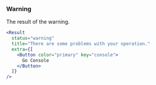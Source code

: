 <demo>

### Warning

The result of the warning.

```jsx live
<Result
  status="warning"
  title="There are some problems with your operation."
  extra={[
    <Button color="primary" key="console">
      Go Console
    </Button>
  ]}
/>
```

</demo>
